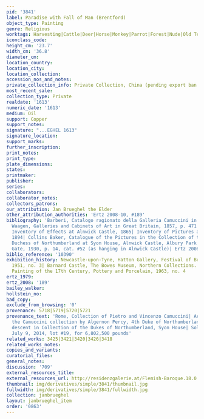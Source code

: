 ```yaml
---
pid: '3841'
label: Paradise with Fall of Man (Brentford)
object_type: Painting
genre: Religious
worktags: Harvesting|Cattle|Deer|Horse|Monkey|Parrot|Forest|Nude|Old Testament|Paradise
iconclass_code:
height_cm: '23.7'
width_cm: '36.8'
diameter_cm:
location_country:
location_city:
location_collection:
accession_nos_and_notes:
private_collection_info: Private Collection, China (pending export ban from UK)
most_recent_sale:
collection_type: Private
realdate: '1613'
numeric_date: '1613'
medium: Oil
support: Copper
support_notes:
signature: "...EGHEL 1613"
signature_location:
support_marks:
further_inscription:
print_notes:
print_type:
plate_dimensions:
states:
printmaker:
publisher:
series:
collaborators:
collaborator_notes:
collectors_patrons:
our_attribution: Jan Brueghel the Elder
other_attribution_authorities: 'Ertz 2008-10, #189'
bibliography: 'Barberi, Catalogo ragionato della Galleria Camuccini in Roma, 1851|
  Waagen, Galleries and Cabinets of Art in Great Britain, 1857, p. 471 (as at Alnwick)|
  Inventory of Effects at Alnwick Castle, 1865| Inventory of Pictures at Alnwick Castle,
  1894| Collins Baker, Catalogue of the Pictures in the Collection of the Duke and
  Duchess of Northumberland at Syon House, Alnwick Castle, Albury Park and 17 Princes
  Gate, 1930, p. 14, cat. #52 (as hanging in Alnwick Castle)| Ertz 2008-10, cat. #189'
biblio_reference: '10390'
exhibition_history: Newcastle-upon-Tyne, Hatton Gallery, Festival of Britain Exhibition,
  1951, no. 3| Barnard Castle, The Bowes Museum, Northern Collections. Dutch and Flemish
  Painting of the 17th Century, Pottery and Porcelain, 1963, no. 4
ertz_1979:
ertz_2008: '189'
bailey_walker:
hollstein_no:
bad_copy:
exclude_from_browsing: '0'
provenance: 5718|5719|5720|5721
provenance_text: 'Rome, Collection of Pietro and Vincenzo Camuccini| Acquired with
  the Camuccini collection by Algernon Percy, 4th Duke of Northumberland, 1853| By
  descent in Collection of the Dukes of Northumberland, Syon House| Sold London, Sotheby''s,
  July 9, 2014, lot #19, for 6,802,500 pounds'
related_works: 3425|3421|3420|3426|3418
related_works_notes:
copies_and_variants:
curatorial_files:
general_notes:
discussion: '709'
external_resources_title:
external_resources_url: http://residenzgalerie.at/Flemish-Baroque.18.0.html
thumbnail: img/derivatives/simple/3841/thumbnail.jpg
fullwidth: img/derivatives/simple/3841/fullwidth.jpg
collection: janbrueghel
layout: janbrueghel_item
order: '0863'
---
```

